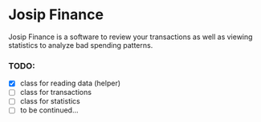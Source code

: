 # Josip Finance

Josip Finance is a software to review your transactions as well as viewing statistics to analyze bad spending patterns.

### TODO:

- [x] class for reading data (helper)
- [ ] class for transactions
- [ ] class for statistics
- [ ] to be continued...